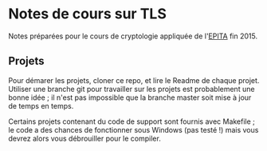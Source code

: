 # Notes de cours sur TLS

Notes préparées pour le cours de cryptologie appliquée de
l'[EPITA](http://www.epita.fr/) fin 2015.

## Projets

Pour démarer les projets, cloner ce repo, et lire le Readme de chaque projet.
Utiliser une branche git pour travailler sur les projets est probablement une
bonne idée ; il n'est pas impossible que la branche master soit mise à jour de
temps en temps.

Certains projets contenant du code de support sont fournis avec Makefile ; le
code a des chances de fonctionner sous Windows (pas testé !) mais vous devrez
alors vous débrouiller pour le compiler.


